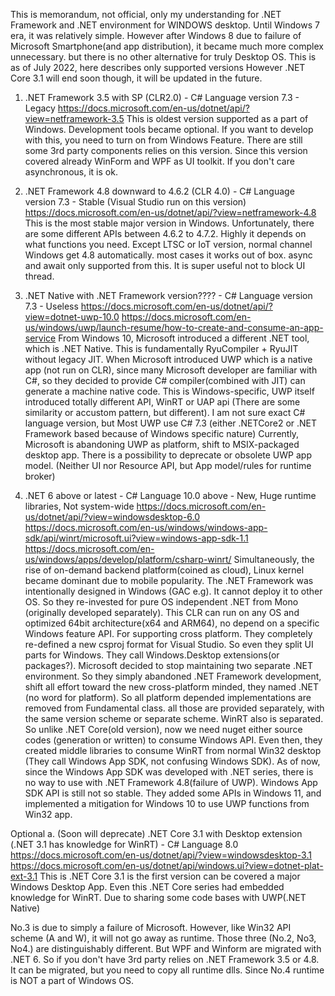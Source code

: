 ﻿This is memorandum, not official, only my understanding for .NET Framework and .NET environment for WINDOWS desktop. Until Windows 7 era, it was relatively simple. However after Windows 8 due to failure of Microsoft Smartphone(and app distribution), it became much more complex unnecessary. but there is no other alternative for truly Desktop OS.
This is as of July 2022, here describes only supported versions However .NET Core 3.1 will end soon though, it will be updated in the future.

1. .NET Framework 3.5 with SP (CLR2.0) - C# Language version 7.3 - Legacy
https://docs.microsoft.com/en-us/dotnet/api/?view=netframework-3.5
This is oldest version supported as a part of Windows. Development tools became optional.
If you want to develop with this, you need to turn on from Windows Feature.
There are still some 3rd party components relies on this version. Since this version covered already WinForm and WPF as UI toolkit. If you don't care asynchronous, it is ok.

2. .NET Framework 4.8 downward to 4.6.2 (CLR 4.0) - C# Language version 7.3 - Stable (Visual Studio run on this version)
https://docs.microsoft.com/en-us/dotnet/api/?view=netframework-4.8
This is the most stable major version in Windows. Unfortunately, there are some different APIs between 4.6.2 to 4.7.2. Highly it depends on what functions you need.
Except LTSC or IoT version, normal channel Windows get 4.8 automatically. most cases it works out of box. async and await only supported from this. It is super useful not to block UI thread.

3. .NET Native with .NET Framework version???? - C# Language version 7.3 - Useless
https://docs.microsoft.com/en-us/dotnet/api/?view=dotnet-uwp-10.0
https://docs.microsoft.com/en-us/windows/uwp/launch-resume/how-to-create-and-consume-an-app-service
 From Windows 10, Microsoft introduced a different .NET tool, which is .NET Native.
 This is fundamentally RyuCompiler + RyuJIT without legacy JIT. 
 When Microsoft introduced UWP which is a native app (not run on CLR), since many Microsoft developer are familiar with C#, so they decided to provide C# compiler(combined with JIT) can generate a machine native code. This is Windows-specific, UWP itself introduced totally different API, WinRT or UAP api (There are some similarity or accustom pattern, but different). I am not sure exact C# language version, but Most UWP use C# 7.3 (either .NETCore2 or .NET Framework based because of  Windows specific nature) Currently, Microsoft is abandoning UWP as platform, shift to MSIX-packaged desktop app. There is a possibility to deprecate or obsolete UWP app model. (Neither UI nor Resource API, but App model/rules for runtime broker)

4. .NET 6 above or latest - C# Language 10.0 above - New, Huge runtime libraries, Not system-wide
 https://docs.microsoft.com/en-us/dotnet/api/?view=windowsdesktop-6.0
 https://docs.microsoft.com/en-us/windows/windows-app-sdk/api/winrt/microsoft.ui?view=windows-app-sdk-1.1
 https://docs.microsoft.com/en-us/windows/apps/develop/platform/csharp-winrt/
 Simultaneously, the rise of on-demand backend platform(coined as cloud), Linux kernel became dominant due to mobile popularity. The .NET Framework was intentionally designed in Windows (GAC e.g). It cannot deploy it to other OS. So they re-invested for pure OS independent .NET from Mono (originally developed separately). This CLR can run on any OS and optimized 64bit architecture(x64 and ARM64), no depend on a specific Windows feature API. For supporting cross platform. They completely re-defined a new csproj format for Visual Studio. So even they split UI parts for Windows. They call Windows.Desktop extensions(or packages?). 
 Microsoft decided to stop maintaining two separate .NET environment. So they simply abandoned .NET Framework development, shift all effort toward the new cross-platform minded, they named .NET (no word for platform). So all platform depended implementations are removed from Fundamental class. all those are provided separately, with the same version scheme or separate scheme. WinRT also is separated. So unlike .NET Core(old version), now we need nuget either source codes (generation or written) to consume Windows API. Even then, they created middle libraries to consume WinRT from normal Win32 desktop (They call Windows App SDK, not confusing Windows SDK). As of now, since the Windows App SDK was developed with .NET series, there is no way to use with .NET Framework 4.8(failure of UWP). Windows App SDK API is still not so stable.
 They added some APIs in Windows 11, and implemented a mitigation for Windows 10 to use UWP functions from Win32 app.


Optional
a. (Soon will deprecate) .NET Core 3.1 with Desktop extension (.NET 3.1 has knowledge for WinRT) - C# Language 8.0
 https://docs.microsoft.com/en-us/dotnet/api/?view=windowsdesktop-3.1
 https://docs.microsoft.com/en-us/dotnet/api/windows.ui?view=dotnet-plat-ext-3.1
This is .NET Core 3.1 is the first version can be covered a major Windows Desktop App. Even this .NET Core series had embedded knowledge for WinRT. Due to sharing some code bases with UWP(.NET Native)

No.3 is due to simply a failure of Microsoft. However, like Win32 API scheme (A and W), it will not go away as runtime.
Those three (No.2, No3, No4.) are distinguishably different. But WPF and Winform are migrated with .NET 6. So if you don't have 3rd party relies on .NET Framework 3.5 or 4.8. It can be migrated, but you need to copy all runtime dlls. Since No.4 runtime is NOT a part of Windows OS.
